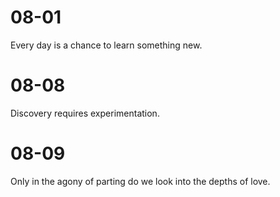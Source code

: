 # 08-01

Every day is a chance to learn something new.

# 08-08

Discovery requires experimentation.

# 08-09

Only in the agony of parting do we look into the depths of love.
